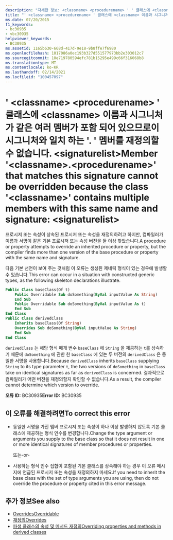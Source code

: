 ```yaml
---
description: "자세한 정보: <classname> <procedurename> ' ' 클래스에 <classname> 이름과 시그니처가 같은 여러 멤버가 포함 되어 있으므로이 시그니처와 일치 하는 '. ' 멤버를 재정의할 수 없습니다. <signaturelist>"
title: "' <classname> <procedurename> ' 클래스에 <classname> 이름과 시그니처가 같은 여러 멤버가 포함 되어 있으므로이 시그니처와 일치 하는 '. ' 멤버를 재정의할 수 없습니다. <signaturelist>"
ms.date: 07/20/2015
f1_keywords:
- bc30935
- vbc30935
helpviewer_keywords:
- BC30935
ms.assetid: 1165b630-668d-417d-9e18-9b8ffe7f6980
ms.openlocfilehash: 1017086a0ec193b327d551577973bb2e303012c7
ms.sourcegitcommit: 10e719780594efc781b15295e499c66f316068b8
ms.translationtype: MT
ms.contentlocale: ko-KR
ms.lasthandoff: 02/14/2021
ms.locfileid: "100457097"
---
```

# <a name="member-classnameprocedurename-that-matches-this-signature-cannot-be-overridden-because-the-class-classname-contains-multiple-members-with-this-same-name-and-signature-signaturelist"></a><span data-ttu-id="9199f-103">' \<classname> \<procedurename> ' 클래스에 \<classname> 이름과 시그니처가 같은 여러 멤버가 포함 되어 있으므로이 시그니처와 일치 하는 '. ' 멤버를 재정의할 수 없습니다. \<signaturelist></span><span class="sxs-lookup"><span data-stu-id="9199f-103">Member '\<classname>.\<procedurename>' that matches this signature cannot be overridden because the class '\<classname>' contains multiple members with this same name and signature: \<signaturelist></span></span>

<span data-ttu-id="9199f-104">프로시저 또는 속성이 상속된 프로시저 또는 속성을 재정의하려고 하지만, 컴파일러가 이름과 서명이 같은 기본 프로시저 또는 속성 버전을 둘 이상 찾았습니다.</span><span class="sxs-lookup"><span data-stu-id="9199f-104">A procedure or property attempts to override an inherited procedure or property, but the compiler finds more than one version of the base procedure or property with the same name and signature.</span></span>  
  
 <span data-ttu-id="9199f-105">다음 기본 선언이 보여 주는 것처럼 이 오류는 생성된 제네릭 형식이 있는 경우에 발생할 수 있습니다.</span><span class="sxs-lookup"><span data-stu-id="9199f-105">This error can occur in a situation with constructed generic types, as the following skeleton declarations illustrate.</span></span>  
  
```vb  
Public Class baseClass(Of t)  
    Public Overridable Sub doSomething(ByVal inputValue As String)  
    End Sub  
    Public Overridable Sub doSomething(ByVal inputValue As t)  
    End Sub  
End Class  
Public Class derivedClass  
    Inherits baseClass(Of String)  
    Overrides Sub doSomething(ByVal inputValue As String)  
    End Sub  
End Class  
```  
  
 <span data-ttu-id="9199f-106">`derivedClass` 는 해당 형식 매개 변수 `baseClass` 에 `String` 을 제공하는 `t`를 상속하기 때문에 `doSomething` 에 관한 한 `baseClass` 에 있는 두 버전의 `derivedClass` 은 동일한 서명을 사용합니다.</span><span class="sxs-lookup"><span data-stu-id="9199f-106">Because `derivedClass` inherits `baseClass` supplying `String` to its type parameter `t`, the two versions of `doSomething` in `baseClass` take on identical signatures as far as `derivedClass` is concerned.</span></span> <span data-ttu-id="9199f-107">결과적으로 컴파일러가 어떤 버전을 재정의할지 확인할 수 없습니다.</span><span class="sxs-lookup"><span data-stu-id="9199f-107">As a result, the compiler cannot determine which version to override.</span></span>  
  
 <span data-ttu-id="9199f-108">**오류 ID:** BC30935</span><span class="sxs-lookup"><span data-stu-id="9199f-108">**Error ID:** BC30935</span></span>  
  
## <a name="to-correct-this-error"></a><span data-ttu-id="9199f-109">이 오류를 해결하려면</span><span class="sxs-lookup"><span data-stu-id="9199f-109">To correct this error</span></span>  
  
- <span data-ttu-id="9199f-110">동일한 서명을 가진 멤버 프로시저 또는 속성이 하나 이상 발생하지 않도록 기본 클래스에 제공하는 형식 인수를 변경합니다.</span><span class="sxs-lookup"><span data-stu-id="9199f-110">Change the type argument or arguments you supply to the base class so that it does not result in one or more identical signatures of member procedures or properties.</span></span>  
  
     <span data-ttu-id="9199f-111">또는</span><span class="sxs-lookup"><span data-stu-id="9199f-111">-or-</span></span>  
  
- <span data-ttu-id="9199f-112">사용하는 형식 인수 집합이 포함된 기본 클래스를 상속해야 하는 경우 이 오류 메시지에 언급된 프로시저 또는 속성을 재정의하지 마세요.</span><span class="sxs-lookup"><span data-stu-id="9199f-112">If you need to inherit the base class with the set of type arguments you are using, then do not override the procedure or property cited in this error message.</span></span>  
  
## <a name="see-also"></a><span data-ttu-id="9199f-113">추가 정보</span><span class="sxs-lookup"><span data-stu-id="9199f-113">See also</span></span>

- [<span data-ttu-id="9199f-114">Overrides</span><span class="sxs-lookup"><span data-stu-id="9199f-114">Overridable</span></span>](../language-reference/modifiers/overridable.md)
- [<span data-ttu-id="9199f-115">재정의</span><span class="sxs-lookup"><span data-stu-id="9199f-115">Overrides</span></span>](../language-reference/modifiers/overrides.md)
- [<span data-ttu-id="9199f-116">파생 클래스의 속성 및 메서드 재정의</span><span class="sxs-lookup"><span data-stu-id="9199f-116">Overriding properties and methods in derived classes</span></span>](../programming-guide/language-features/objects-and-classes/inheritance-basics.md#overriding-properties-and-methods-in-derived-classes)

